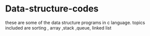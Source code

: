 # Data-structure-codes
these are some of the data structure programs in c language. topics included are sorting , array ,stack ,queue, linked list
